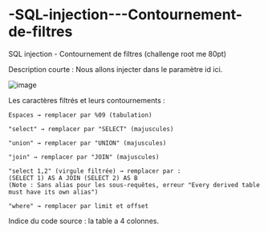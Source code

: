 # -SQL-injection---Contournement-de-filtres
 SQL injection - Contournement de filtres (challenge root me 80pt)

Description courte : Nous allons injecter dans le paramètre id ici.

![image](https://github.com/user-attachments/assets/2f36be91-3947-4aa1-a9bf-ecb908886649)

Les caractères filtrés et leurs contournements :

    Espaces → remplacer par %09 (tabulation)

    "select" → remplacer par "SELECT" (majuscules)

    "union" → remplacer par "UNION" (majuscules)

    "join" → remplacer par "JOIN" (majuscules)

    "select 1,2" (virgule filtrée) → remplacer par :
    (SELECT 1) AS A JOIN (SELECT 2) AS B
    (Note : Sans alias pour les sous-requêtes, erreur "Every derived table must have its own alias")

    "where" → remplacer par limit et offset

Indice du code source : la table a 4 colonnes.


